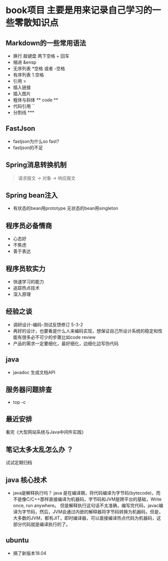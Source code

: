 # book项目 主要是用来记录自己学习的一些零散知识点

## Markdown的一些常用语法
- 换行 敲键盘 两下空格 + 回车
- 缩进 &ensp
- 无序列表  *空格 或者 -空格
- 有序列表 1.空格
- 引用 >
- 插入链接 []()
- 插入图片 ![]()
- 粗体与斜体 ** code **
- 代码引用 ``
- 分割线 ***




## FastJson
- fastjson为什么so fast?
- fastjson的不足

## Spring消息转换机制
> 请求报文 -> 对象 -> 响应报文	

## Spring bean注入
- 有状态的bean用prototype 无状态的bean用singleton

## 程序员必备情商
- 心态好
- 不焦虑
- 善于表达

## 程序员软实力
- 快速学习的能力
- 追踪热点技术
- 深入原理

## 经验之谈
- 调研设计-编码-测试反馈修订 5-3-2
- 再好的设计，也要看是什么人来编码实现，想保证自己所设计系统的稳定和性能有很多必不可少的步骤比如code review
- 产品的需求一定要细化，最好细化，边细化边写伪代码

## java
- javadoc 生成文档API

## 服务器问题排查
- top -c

## 最近安排
看完《大型网站系统与Java中间件实践》

## 笔记太多太乱怎么办 ？
试试定期归档

## java 核心技术
- java是解释执行吗？
	java 是在编译期，将代码编译为字节码(bytecode)，而不是像C/C++那样直接编译为机器码，字节码和JVM是跨平台的基础，Write once, run anywhere。
	但是解释执行这句话不太准确，编写完代码，javac编译为字节码，然后，JVM会通过内嵌的解释器将字节码转换为机器码，但是，大多数的JVM，都有JIT，即时编译器，可以直接编译热点代码为机器码，这部分代码就是编译执行的了。

## ubuntu
- 搞了新版本18.04

